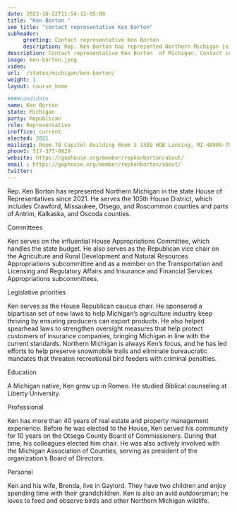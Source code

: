 ```yaml
---
date: 2023-10-22T11:54:12-05:00
title: "Ken Borton "
seo_title: "contact representative Ken Borton"
subheader:
     greeting: Contact representative Ken Borton
     description: Rep. Ken Borton has represented Northern Michigan in the state House of Representatives since 2021. He serves the 105th House District. Ken serves as the House Republican caucus chair. He sponsored a bipartisan set of new laws to help Michigan’s agriculture industry keep thriving by ensuring producers can export products.
description: Contact representative Ken Borton  of Michigan. Contact information for Ken Borton  includes email address, phone number, and mailing address.
image: ken-borton.jpeg
video:
url:  /states/michigan/ken-borton/
weight: 1
layout: course_home

####candidate
name: Ken Borton
state: Michigan
party: Republican
role: Representative
inoffice: current
elected: 2021
mailing1: Room 70 Capitol Building Room S 1389 HOB Lansing, MI 48909-7514
phone1: 517-373-0829
website: https://gophouse.org/member/repkenborton/about/
email : https://gophouse.org/member/repkenborton/about/
twitter:
---
```


Rep. Ken Borton has represented Northern Michigan in the state House of Representatives since 2021. He serves the 105th House District, which includes Crawford, Missaukee, Otsego, and Roscommon counties and parts of Antrim, Kalkaska, and Oscoda counties.

Committees

Ken serves on the influential House Appropriations Committee, which handles the state budget. He also serves as the Republican vice chair on the Agriculture and Rural Development and Natural Resources Appropriations subcommittee and as a member on the Transportation and Licensing and Regulatory Affairs and Insurance and Financial Services Appropriations subcommittees.

Legislative priorities

Ken serves as the House Republican caucus chair. He sponsored a bipartisan set of new laws to help Michigan’s agriculture industry keep thriving by ensuring producers can export products. He also helped spearhead laws to strengthen oversight measures that help protect customers of insurance companies, bringing Michigan in line with the current standards. Northern Michigan is always Ken’s focus, and he has led efforts to help preserve snowmobile trails and eliminate bureaucratic mandates that threaten recreational bird feeders with criminal penalties.

Education

A Michigan native, Ken grew up in Romeo. He studied Biblical counseling at Liberty University.

Professional

Ken has more than 40 years of real estate and property management experience. Before he was elected to the House, Ken served his community for 10 years on the Otsego County Board of Commissioners. During that time, his colleagues elected him chair. He was also actively involved with the Michigan Association of Counties, serving as president of the organization’s Board of Directors.

Personal

Ken and his wife, Brenda, live in Gaylord. They have two children and enjoy spending time with their grandchildren. Ken is also an avid outdoorsman; he loves to feed and observe birds and other Northern Michigan wildlife.
